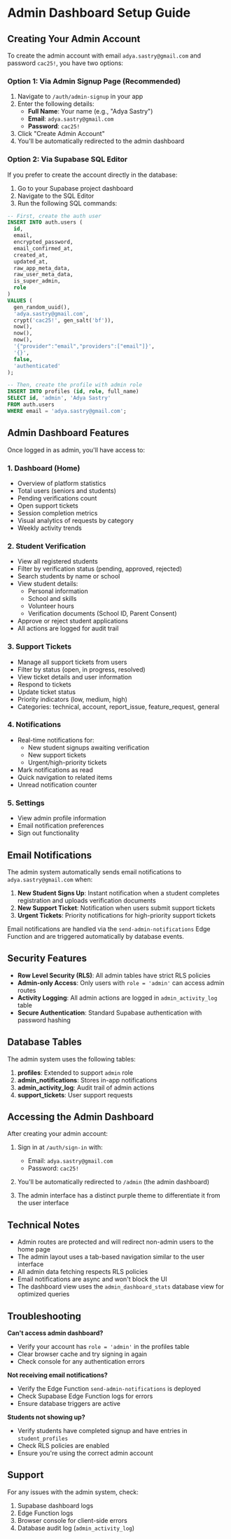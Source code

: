 # Admin Dashboard Setup Guide

## Creating Your Admin Account

To create the admin account with email `adya.sastry@gmail.com` and password `cac25!`, you have two options:

### Option 1: Via Admin Signup Page (Recommended)

1. Navigate to `/auth/admin-signup` in your app
2. Enter the following details:
   - **Full Name**: Your name (e.g., "Adya Sastry")
   - **Email**: `adya.sastry@gmail.com`
   - **Password**: `cac25!`
3. Click "Create Admin Account"
4. You'll be automatically redirected to the admin dashboard

### Option 2: Via Supabase SQL Editor

If you prefer to create the account directly in the database:

1. Go to your Supabase project dashboard
2. Navigate to the SQL Editor
3. Run the following SQL commands:

```sql
-- First, create the auth user
INSERT INTO auth.users (
  id,
  email,
  encrypted_password,
  email_confirmed_at,
  created_at,
  updated_at,
  raw_app_meta_data,
  raw_user_meta_data,
  is_super_admin,
  role
)
VALUES (
  gen_random_uuid(),
  'adya.sastry@gmail.com',
  crypt('cac25!', gen_salt('bf')),
  now(),
  now(),
  now(),
  '{"provider":"email","providers":["email"]}',
  '{}',
  false,
  'authenticated'
);

-- Then, create the profile with admin role
INSERT INTO profiles (id, role, full_name)
SELECT id, 'admin', 'Adya Sastry'
FROM auth.users
WHERE email = 'adya.sastry@gmail.com';
```

## Admin Dashboard Features

Once logged in as admin, you'll have access to:

### 1. **Dashboard** (Home)
- Overview of platform statistics
- Total users (seniors and students)
- Pending verifications count
- Open support tickets
- Session completion metrics
- Visual analytics of requests by category
- Weekly activity trends

### 2. **Student Verification**
- View all registered students
- Filter by verification status (pending, approved, rejected)
- Search students by name or school
- View student details:
  - Personal information
  - School and skills
  - Volunteer hours
  - Verification documents (School ID, Parent Consent)
- Approve or reject student applications
- All actions are logged for audit trail

### 3. **Support Tickets**
- Manage all support tickets from users
- Filter by status (open, in progress, resolved)
- View ticket details and user information
- Respond to tickets
- Update ticket status
- Priority indicators (low, medium, high)
- Categories: technical, account, report_issue, feature_request, general

### 4. **Notifications**
- Real-time notifications for:
  - New student signups awaiting verification
  - New support tickets
  - Urgent/high-priority tickets
- Mark notifications as read
- Quick navigation to related items
- Unread notification counter

### 5. **Settings**
- View admin profile information
- Email notification preferences
- Sign out functionality

## Email Notifications

The admin system automatically sends email notifications to `adya.sastry@gmail.com` when:

1. **New Student Signs Up**: Instant notification when a student completes registration and uploads verification documents
2. **New Support Ticket**: Notification when users submit support tickets
3. **Urgent Tickets**: Priority notifications for high-priority support tickets

Email notifications are handled via the `send-admin-notifications` Edge Function and are triggered automatically by database events.

## Security Features

- **Row Level Security (RLS)**: All admin tables have strict RLS policies
- **Admin-only Access**: Only users with `role = 'admin'` can access admin routes
- **Activity Logging**: All admin actions are logged in `admin_activity_log` table
- **Secure Authentication**: Standard Supabase authentication with password hashing

## Database Tables

The admin system uses the following tables:

1. **profiles**: Extended to support `admin` role
2. **admin_notifications**: Stores in-app notifications
3. **admin_activity_log**: Audit trail of admin actions
4. **support_tickets**: User support requests

## Accessing the Admin Dashboard

After creating your admin account:

1. Sign in at `/auth/sign-in` with:
   - Email: `adya.sastry@gmail.com`
   - Password: `cac25!`

2. You'll be automatically redirected to `/admin` (the admin dashboard)

3. The admin interface has a distinct purple theme to differentiate it from the user interface

## Technical Notes

- Admin routes are protected and will redirect non-admin users to the home page
- The admin layout uses a tab-based navigation similar to the user interface
- All admin data fetching respects RLS policies
- Email notifications are async and won't block the UI
- The dashboard view uses the `admin_dashboard_stats` database view for optimized queries

## Troubleshooting

**Can't access admin dashboard?**
- Verify your account has `role = 'admin'` in the profiles table
- Clear browser cache and try signing in again
- Check console for any authentication errors

**Not receiving email notifications?**
- Verify the Edge Function `send-admin-notifications` is deployed
- Check Supabase Edge Function logs for errors
- Ensure database triggers are active

**Students not showing up?**
- Verify students have completed signup and have entries in `student_profiles`
- Check RLS policies are enabled
- Ensure you're using the correct admin account

## Support

For any issues with the admin system, check:
1. Supabase dashboard logs
2. Edge Function logs
3. Browser console for client-side errors
4. Database audit log (`admin_activity_log`)
